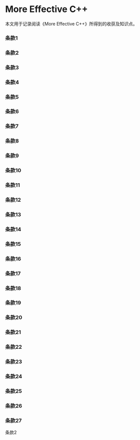 # More Effective C++

本文用于记录阅读《More Effective C++》所得到的收获及知识点。

### 条款1



### 条款2



### 条款3



### 条款4



### 条款5



### 条款6



### 条款7



### 条款8



### 条款9



### 条款10



### 条款11



### 条款12



### 条款13



### 条款14



### 条款15



### 条款16



### 条款17



### 条款18



### 条款19



### 条款20



### 条款21



### 条款22



### 条款23



### 条款24



### 条款25



### 条款26



### 条款27



条款2